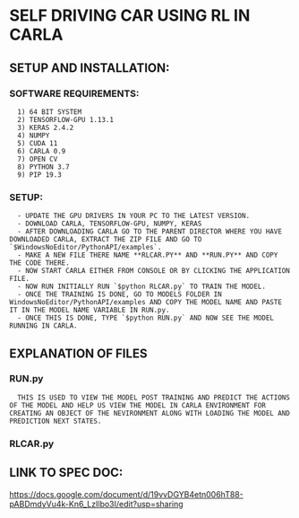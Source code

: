 # SELF DRIVING CAR USING RL IN CARLA

## SETUP AND INSTALLATION:
   ### SOFTWARE REQUIREMENTS:
      1) 64 BIT SYSTEM
      2) TENSORFLOW-GPU 1.13.1
      3) KERAS 2.4.2
      4) NUMPY
      5) CUDA 11
      6) CARLA 0.9
      7) OPEN CV
      8) PYTHON 3.7
      9) PIP 19.3
   ### SETUP:
      - UPDATE THE GPU DRIVERS IN YOUR PC TO THE LATEST VERSION.
      - DOWNLOAD CARLA, TENSORFLOW-GPU, NUMPY, KERAS
      - AFTER DOWNLOADING CARLA GO TO THE PARENT DIRECTOR WHERE YOU HAVE DOWNLOADED CARLA, EXTRACT THE ZIP FILE AND GO TO `$WindowsNoEditor/PythonAPI/examples`.
      - MAKE A NEW FILE THERE NAME **RLCAR.PY** AND **RUN.PY** AND COPY THE CODE THERE.
      - NOW START CARLA EITHER FROM CONSOLE OR BY CLICKING THE APPLICATION FILE.
      - NOW RUN INITIALLY RUN `$python RLCAR.py` TO TRAIN THE MODEL.
      - ONCE THE TRAINING IS DONE, GO TO MODELS FOLDER IN WindowsNoEditor/PythonAPI/examples AND COPY THE MODEL NAME AND PASTE IT IN THE MODEL NAME VARIABLE IN RUN.py.
      - ONCE THIS IS DONE, TYPE `$python RUN.py` AND NOW SEE THE MODEL RUNNING IN CARLA.

## EXPLANATION OF FILES 
   ### RUN.py
      THIS IS USED TO VIEW THE MODEL POST TRAINING AND PREDICT THE ACTIONS OF THE MODEL AND HELP US VIEW THE MODEL IN CARLA ENVIRONMENT FOR CREATING AN OBJECT OF THE NEVIRONMENT ALONG WITH LOADING THE MODEL AND PREDICTION NEXT STATES.
   ### RLCAR.py
## LINK TO SPEC DOC:
   https://docs.google.com/document/d/19vvDGYB4etn006hT88-pABDmdyVu4k-Kn6_LzIlbo3I/edit?usp=sharing
   
   
     
